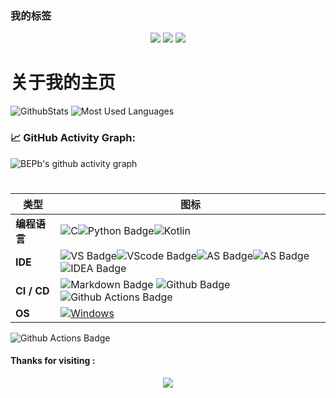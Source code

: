 ### 我的标签

<p align="center">
    <img src="https://img.shields.io/github/contributors/iqdxa/iqdxa?color=blue"></a>
    <img src="https://img.shields.io/github/stars/iqdxa/iqdxa.svg?logo=github"></a>
    <img src="https://img.shields.io/github/forks/iqdxa/iqdxa.svg?color=blue&logo=github"></a>   
</p>

# 关于我的主页
![GithubStats](https://github-readme-stats.vercel.app/api?username=iqdxa&show_icons=true&theme=light&count_private=true)
![Most Used Languages](https://github-readme-stats.vercel.app/api/top-langs/?username=iqdxa&theme=light&layout=compact)

### 📈 GitHub Activity Graph:

![BEPb's github activity graph](https://github-readme-activity-graph.cyclic.app/graph?username=iqdxa&theme=github-compact)

#

| 类型                                        | 图标                                                         |
| ----------------------------------------------- | ------------------------------------------------------------ |
| **编程语言**                              | ![C](https://img.shields.io/badge/C-00599C?style=for-the-badge&logo=c&logoColor=white)![Python Badge](https://img.shields.io/badge/Python-3776AB?style=for-the-badge&logo=python&logoColor=white)![Kotlin](https://img.shields.io/badge/Kotlin-0095D5?&style=for-the-badge&logo=kotlin&logoColor=white)
**IDE**                              | ![VS Badge](https://img.shields.io/badge/-VisualStudio-3776AB?style=flat&logo=VisualStudio&logoColor=white)![VScode Badge](https://img.shields.io/badge/-VScode-3776AB?style=flat&logo=VisualStudiocode&logoColor=white)![AS Badge](https://img.shields.io/badge/-AndroidStudio-3776AB?style=flat&logo=AndroidStudio&logoColor=white)![AS Badge](https://img.shields.io/badge/-Arduino-3776AB?style=flat&logo=Arduino&logoColor=white)![IDEA Badge](https://img.shields.io/badge/-IntellijIDEA-3776AB?style=flat&logo=IntellijIDEA&logoColor=white)
| **CI / CD**                                     | ![Markdown Badge](https://img.shields.io/badge/-Markdown-2088FF?style=flat&logo=Markdown&logoColor=white) ![Github Badge](https://img.shields.io/badge/-Github%20-2088FF?style=flat&logo=Github&logoColor=white) ![Github Actions Badge](https://img.shields.io/badge/-Git%20-2088FF?style=flat&logo=Git&logoColor=white) |
**OS**                                          | <a target="_blank" rel="noopener noreferrer" href="https://camo.githubusercontent.com/b44114213a5a462903bd69611bb6846f1dc41fe6f3230bd37c67c3d4eb65f08c/68747470733a2f2f696d672e736869656c64732e696f2f62616467652f2d57696e646f77732d626c61636b3f7374796c653d666c61742d737175617265266c6f676f3d77696e646f7773266c6f676f436f6c6f723d626c7565"><img src="https://camo.githubusercontent.com/b44114213a5a462903bd69611bb6846f1dc41fe6f3230bd37c67c3d4eb65f08c/68747470733a2f2f696d672e736869656c64732e696f2f62616467652f2d57696e646f77732d626c61636b3f7374796c653d666c61742d737175617265266c6f676f3d77696e646f7773266c6f676f436f6c6f723d626c7565" alt="Windows" data-canonical-src="https://img.shields.io/badge/-Windows-black?style=flat-square&amp;logo=windows&amp;logoColor=blue" style="max-width: 100%;"></a>|

![Github Actions Badge](https://github-profile-trophy.vercel.app/?iqdxa=ryo-ma&theme=flat)

#### Thanks for visiting :

<p align="center"> 
<img src="https://profile-counter.glitch.me/iqdxa/count.svg">  
